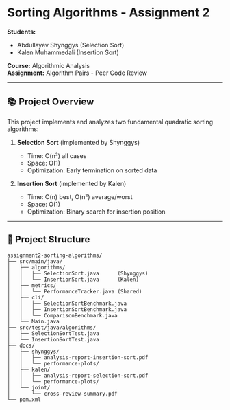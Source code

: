 # Sorting Algorithms - Assignment 2

**Students:**
- Abdullayev Shynggys (Selection Sort)
- Kalen Muhammedali (Insertion Sort)

**Course:** Algorithmic Analysis  
**Assignment:** Algorithm Pairs - Peer Code Review

---

## 📚 Project Overview

This project implements and analyzes two fundamental quadratic sorting algorithms:

1. **Selection Sort** (implemented by Shynggys)
    - Time: O(n²) all cases
    - Space: O(1)
    - Optimization: Early termination on sorted data

2. **Insertion Sort** (implemented by Kalen)
    - Time: O(n) best, O(n²) average/worst
    - Space: O(1)
    - Optimization: Binary search for insertion position

---

## 📁 Project Structure

```text
assignment2-sorting-algorithms/
├── src/main/java/
│   ├── algorithms/
│   │   ├── SelectionSort.java      (Shynggys)
│   │   └── InsertionSort.java      (Kalen)
│   ├── metrics/
│   │   └── PerformanceTracker.java (Shared)
│   ├── cli/
│   │   ├── SelectionSortBenchmark.java
│   │   ├── InsertionSortBenchmark.java
│   │   └── ComparisonBenchmark.java
│   └── Main.java
├── src/test/java/algorithms/
│   ├── SelectionSortTest.java
│   └── InsertionSortTest.java
├── docs/
│   ├── shynggys/
│   │   ├── analysis-report-insertion-sort.pdf
│   │   └── performance-plots/
│   ├── kalen/
│   │   ├── analysis-report-selection-sort.pdf
│   │   └── performance-plots/
│   └── joint/
│       └── cross-review-summary.pdf
└── pom.xml